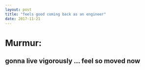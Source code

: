 ```yaml
---
layout: post
title: "feels good coming back as an engineer"
date: 2017-11-21
---
```


# Murmur:
## gonna live vigorously ... feel so moved now 
